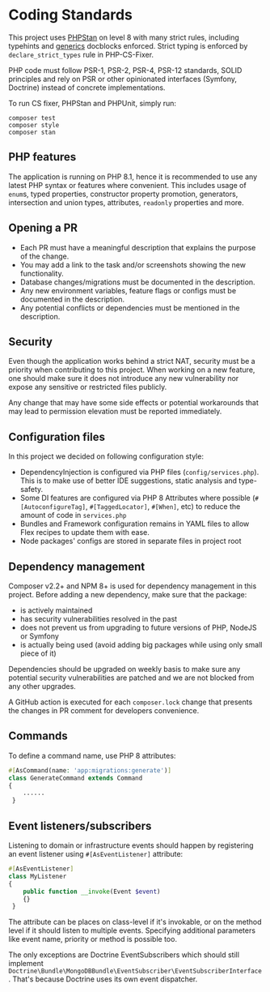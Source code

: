 # Coding Standards

This project uses [PHPStan][phpstan] on level 8 with many strict rules, including typehints and [generics][generics] docblocks enforced.
Strict typing is enforced by `declare_strict_types` rule in PHP-CS-Fixer.

PHP code must follow PSR-1, PSR-2, PSR-4, PSR-12 standards, SOLID principles and rely on PSR or other opinionated interfaces (Symfony, Doctrine) instead of concrete implementations.

To run CS fixer, PHPStan and PHPUnit, simply run:

```shell
composer test
composer style
composer stan
```

## PHP features

The application is running on PHP 8.1, hence it is recommended to use any latest PHP syntax or features where convenient.
This includes usage of `enum`s, typed properties, constructor property promotion, generators, intersection and union types, attributes, `readonly` properties and more.

## Opening a PR

- Each PR must have a meaningful description that explains the purpose of the change.
- You may add a link to the task and/or screenshots showing the new functionality.
- Database changes/migrations must be documented in the description.
- Any new environment variables, feature flags or configs must be documented in the description.
- Any potential conflicts or dependencies must be mentioned in the description.

## Security

Even though the application works behind a strict NAT, security must be a priority when contributing to this project.
When working on a new feature, one should make sure it does not introduce any new vulnerability nor expose any sensitive or restricted files publicly.

Any change that may have some side effects or potential workarounds that may lead to permission elevation must be reported immediately.

## Configuration files

In this project we decided on following configuration style:

- DependencyInjection is configured via PHP files (`config/services.php`). This is to make use of better IDE suggestions, static analysis and type-safety.
- Some DI features are configured via PHP 8 Attributes where possible (`#[AutoconfigureTag]`, `#[TaggedLocator]`, `#[When]`, etc) to reduce the amount of code in `services.php`
- Bundles and Framework configuration remains in YAML files to allow Flex recipes to update them with ease.
- Node packages' configs are stored in separate files in project root

## Dependency management

Composer v2.2+ and NPM 8+ is used for dependency management in this project. Before adding a new dependency, make sure that the package:

- is actively maintained
- has security vulnerabilities resolved in the past
- does not prevent us from upgrading to future versions of PHP, NodeJS or Symfony
- is actually being used (avoid adding big packages while using only small piece of it)

Dependencies should be upgraded on weekly basis to make sure any potential security vulnerabilities are patched and we are not blocked from any other upgrades.

A GitHub action is executed for each `composer.lock` change that presents the changes in PR comment for developers convenience.

[phpstan]: https://phpstan.org/
[generics]: https://phpstan.org/blog/generics-in-php-using-phpdocs

## Commands

To define a command name, use PHP 8 attributes:

```php
#[AsCommand(name: 'app:migrations:generate')]
class GenerateCommand extends Command
{
    ......
 }
```

## Event listeners/subscribers

Listening to domain or infrastructure events should happen by registering an event listener using `#[AsEventListener]` attribute:

```php
#[AsEventListener]
class MyListener
{
    public function __invoke(Event $event)
    {}
 }
```

The attribute can be places on class-level if it's invokable, or on the method level if it should listen to multiple events.
Specifying additional parameters like event name, priority or method is possible too.

The only exceptions are Doctrine EventSubscribers which should still implement `Doctrine\Bundle\MongoDBBundle\EventSubscriber\EventSubscriberInterface`.
That's because Doctrine uses its own event dispatcher.
